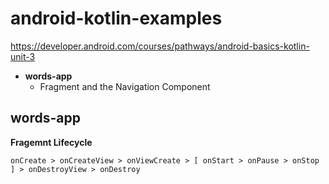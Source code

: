 # android-kotlin-examples
https://developer.android.com/courses/pathways/android-basics-kotlin-unit-3

+ __words-app__
  + Fragment and the Navigation Component


## words-app

__Fragemnt Lifecycle__
```
onCreate > onCreateView > onViewCreate > [ onStart > onPause > onStop ] > onDestroyView > onDestroy
```
